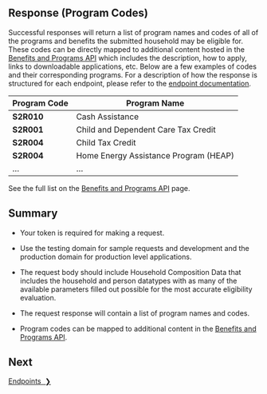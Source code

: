 ## Response (Program Codes)
Successful responses will return a list of program names and codes of all of the programs and benefits the submitted household may be eligible for. These codes can be directly mapped to additional content hosted in the [Benefits and Programs API](https://data.cityofnewyork.us/Social-Services/Benefits-and-Programs-API/2j8u-wtju) which includes the description, how to apply, links to downloadable applications, etc. Below are a few examples of codes and their corresponding programs. For a description of how the response is structured for each endpoint, please refer to the [endpoint documentation](endpoints).


|Program Code|Program Name|
|---|---|
| <b>S2R010</b> | Cash Assistance |
| <b>S2R001</b> | Child and Dependent Care Tax Credit |
| <b>S2R004</b> | Child Tax Credit |
| <b>S2R004</b> | Home Energy Assistance Program (HEAP) |
|…|…|

See the full list on the [Benefits and Programs API](https://data.cityofnewyork.us/Social-Services/Benefits-and-Programs-API/2j8u-wtju) page.

## Summary
* Your token is required for making a request.

* Use the testing domain for sample requests and development and the production domain for production level applications.

* The request body should include Household Composition Data that includes the household and person datatypes with as many of the available
parameters filled out possible for the most accurate eligibility evaluation.

* The request response will contain a list of program names and codes.

* Program codes can be mapped to additional content in the [Benefits and Programs API](https://data.cityofnewyork.us/Social-Services/Benefits-and-Programs-API/2j8u-wtju).

## Next

<a href="endpoints" title="Endpoints" class="btn color-secondary-button">Endpoints&nbsp;&nbsp;❯</a>
